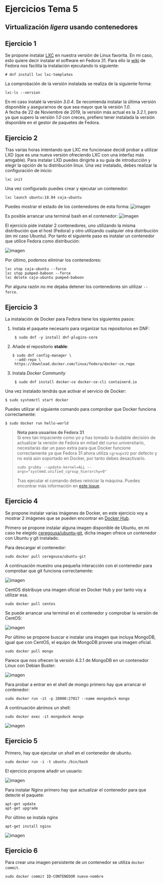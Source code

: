 # Ejercicios Tema 5
## Virtualización _ligera_ usando contenedores

## Ejercicio 1
Se propone instalar [LXC](https://linuxcontainers.org/lxc/) en nuestra versión de Linux favorita. En mi caso, esto quiere decir instalar el software en Fedora 31. Para ello la [wiki](https://fedoraproject.org/wiki/LXC) de Fedora nos facilita la instalación ejecutando lo siguiente:

```
# dnf install lxc lxc-templates
```

La comprobación de la versión instalada se realiza de la siguiente forma:

```
lxc-ls --version
```

En mi caso instalé la versión _3.0.4_. Se recomienda instalar la última versión disponible y asegurarnos de que sea mayor que la versión _1.0_.  
A fecha de 22 de Noviembre de 2019, la versión más actual es la _3.2.1_, pero ya que supero la versión _1.0_ con creces, prefiero tener instalada la versión disponible en el gestor de paquetes de Fedora.

## Ejercicio 2
Tras varias horas intentando que LXC me funcionase decidí probar a utilizar LXD (que es una nueva versión ofreciendo LXC con una interfaz más amigable). Para instalar LXD puedes dirigirte a su guía de introducción y elegir la opción de tu distribución linux. 
Una vez instalado, debes realizar la configuración de inicio:
```
lxc init
```

Una vez configurado puedes crear y ejecutar un contenedor:
```
lxc launch ubuntu:18.04 caja-ubuntu
```

Puedes mostrar el estado de los contenedores de esta forma:
![imagen](img/t5/lxc-list.png)

Es posible arrancar una terminal bash en el contenedor:
![imagen](img/t5/lxc-exec.png)

El ejercicio pide instalar 2 contenedores, uno utilizando la misma distribución que el host (Fedora) y otro utilizando cualquier otra distribución (en mi caso Ubuntu). Por tanto el siguiente paso es instalar un contenedor que utilice Fedora como distribución:

![imagen](img/t5/lxc-done.png)

Por último, podemos eliminar los contenedores:

```
lxc stop caja-ubuntu --force
lxc stop pumped-baboon --force
lxc delete caja-ubuntu pumped-baboon
```

Por alguna razón no me dejaba detener los contenedores sin utilizar `--force`.

## Ejercicio 3
La instalación de Docker para Fedora tiene los siguientes pasos:
1. Instala el paquete necesario para organizar tus repositorios en DNF:
   ```
    $ sudo dnf -y install dnf-plugins-core
   ```
2. Añade el repositorio __stable__:
   ```
   $ sudo dnf config-manager \
    --add-repo \
    https://download.docker.com/linux/fedora/docker-ce.repo
   ```
3. Instala _Docker Community_
   ```
    $ sudo dnf install docker-ce docker-ce-cli containerd.io
   ```

Una vez instalado tendrás que activar el servicio de Docker:
```
$ sudo systemctl start docker
```

Puedes utilizar el siguiente comando para comprobar que Docker funciona correctamente:
```
$ sudo docker run hello-world
```

> __Nota para usuarios de Fedora 31__  
> Si eres tan impaciente como yo y has tomado la dudable decisión de actualizar la versión de Fedora en mitad del curso universitario, necesitarás dar un paso extra para que Docker funcione correctamente ya que Fedora 31 ahora utiliza `cgroupsV2` por defecto y no está aún soportado en Docker, por tanto debes desactivarlo.
> ```
> sudo grubby --update-kernel=ALL --args="systemd.unified_cgroup_hierarchy=0"
> ```
> Tras ejecutar el comando debes reiniciar la máquina. Puedes encontrar más información en [este issue](https://github.com/docker/cli/issues/297).

## Ejercicio 4
Se propone instalar varias imágenes de Docker, en este ejercicio voy a mostrar 2 imágenes que se pueden encontrar en [Docker Hub](https://hub.docker.com/).

Primero se propone instalar alguna imagen disponible de Ubuntu, en mi caso he elegido [ceregousa/ubuntu-git](https://hub.docker.com/r/ceregousa/ubuntu-git), dicha imagen ofrece un contenedor con Ubuntu y git instalado.

Para descargar el contenedor:

```
sudo docker pull ceregousa/ubuntu-git
```

A continuación muestro una pequeña interacción con el contenedor para comprobar que git funciona correctamente:

![imagen](img/t5/docker-ubuntugit.png)

CentOS distribuye una imagen oficial en Docker Hub y por tanto voy a utilizar esa.

```
sudo docker pull centos
```

Se puede arrancar una terminal en el contenedor y comprobar la versión de CentOS:
 
![imagen](img/t5/centos-release.png)

Por último se propone buscar e instalar una imagen que incluya MongoDB, igual que con CentOS, el equipo de MongoDB provee una imagen oficial.

```
sudo docker pull mongo
```

Parece que nos ofrecen la versión 4.2.1 de MongoDB en un contenedor Linux con Debian Buster:

![imagen](img/t5/mongo-version.png)

Para probar a entrar en el shell de mongo primero hay que arrancar el contenedor:

```
sudo docker run -it -p 28000:27017 --name mongodock mongo
```

A continuación abrimos un shell:

```
sudo docker exec -it mongodock mongo
```

![imagen](img/t5/shell-mongo.png)

## Ejercicio 5
Primero, hay que ejecutar un _shell_ en el contenedor de ubuntu.

```
sudo docker run -i -t ubuntu /bin/bash
```

El ejercicio propone añadir un usuario:

![imagen](img/t5/adduser.png)

Para instalar Nginx primero hay que actualizar el contenedor para que detecte el paquete:

```
apt-get update
apt-get upgrade
```

Por último se instala nginx

```
apt-get install nginx
```

![imagen](img/t5/nginx-v.png)

## Ejercicio 6
Para crear una imagen persistente de un contenedor se utiliza `docker commit`.
```
sudo docker commit ID-CONTENEDOR nuevo-nombre
```